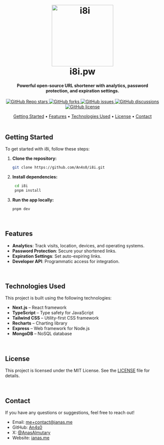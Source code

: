 <h1 align="center">
  <br>
  <a href="http://i8i.pw"><img src="https://i.imgur.com/Z3CyvGW.png" alt="i8i" width="200"></a>
  <br>
  i8i.pw
  <br>
</h1>

<h4 align="center">Powerful open-source URL shortener with analytics, password protection, and expiration settings.</h4>

<p align="center">
  <a href="https://github.com/An4s0/i8i/stargazers">
    <img alt="GitHub Repo stars" src="https://img.shields.io/github/stars/An4s0/i8i?style=for-the-badge">
</a>
<a href="https://github.com/An4s0/i8i/network/members">
    <img alt="GitHub forks" src="https://img.shields.io/github/forks/An4s0/i8i?style=for-the-badge">
</a>
<a href="https://github.com/An4s0/i8i/issues">
    <img alt="GitHub issues" src="https://img.shields.io/github/issues/An4s0/i8i?style=for-the-badge">
</a>
<a href="https://github.com/An4s0/i8i/discussions">
    <img alt="GitHub discussions" src="https://img.shields.io/github/discussions/An4s0/i8i?style=for-the-badge">
</a>
<a href="https://github.com/An4s0/i8i/blob/main/LICENSE">
    <img alt="GitHub license" src="https://img.shields.io/github/license/An4s0/i8i?style=for-the-badge">
</a>
</p>

<div align="center">
  <a href="#getting-started">Getting Started</a> •
  <a href="#features">Features</a> •
  <a href="#technologies-used">Technologies Used</a> •
  <a href="#license">License</a> •
  <a href="#contact">Contact</a>
</div>

<br>

<div id="getting-started">
  <h2>Getting Started</h2>
  <p>To get started with i8i, follow these steps:</p>

1. **Clone the repository:**

   ```bash
   git clone https://github.com/An4s0/i8i.git
   ```

2. **Install dependencies:**

   ```bash
    cd i8i
    pnpm install
   ```

3. **Run the app locally:**
   ```bash
   pnpm dev
   ```
   </div>

<br>

<div id="features">
  <h2>Features</h2>

- **Analytics**: Track visits, location, devices, and operating systems.
- **Password Protection**: Secure your shortened links.
- **Expiration Settings**: Set auto-expiring links.
- **Developer API**: Programmatic access for integration.
</div>

<br>

<div id="technologies-used">
  <h2>Technologies Used</h2>
  <p>This project is built using the following technologies:</p>

- **Next.js** – React framework
- **TypeScript** – Type safety for JavaScript
- **Tailwind CSS** – Utility-first CSS framework
- **Recharts** – Charting library
- **Express** – Web framework for Node.js
- **MongoDB** – NoSQL database
</div>

<br>

<div id="license">
    <h2>License</h2>
    <p>This project is licensed under the MIT License. See the <a href="LICENSE">LICENSE</a> file for details.</p>
</div>

<br>

<div id="contact">
<h2>Contact</h2>
<p>If you have any questions or suggestions, feel free to reach out!</p>

- Email: [me+contact@ianas.me](mailto:me+contact@ianas.me)
- GitHub: [An4s0](https://github.com/An4s0)
- X: [@AnasAlmutary](https://x.com/AnasAlmutary)
- Website: [ianas.me](https://ianas.me)
</div>
